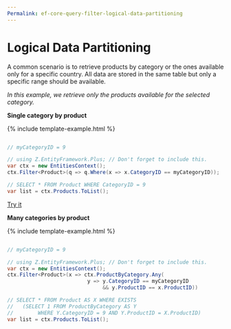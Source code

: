 ```yaml
---
Permalink: ef-core-query-filter-logical-data-partitioning
---
```


# Logical Data Partitioning

A common scenario is to retrieve products by category or the ones available only for a specific country. All data are stored in the same table but only a specific range should be available.

*In this example, we retrieve only the products available for the selected category.*

**Single category by product**

{% include template-example.html %} 
```csharp

// myCategoryID = 9

// using Z.EntityFramework.Plus; // Don't forget to include this.
var ctx = new EntitiesContext();
ctx.Filter<Product>(q => q.Where(x => x.CategoryID == myCategoryID));

// SELECT * FROM Product WHERE CategoryID = 9
var list = ctx.Products.ToList();

```

[Try it](https://dotnetfiddle.net/FALmEw)

**Many categories by product**

{% include template-example.html %} 
```csharp

// myCategoryID = 9

// using Z.EntityFramework.Plus; // Don't forget to include this.
var ctx = new EntitiesContext();
ctx.Filter<Product>(x => ctx.ProductByCategory.Any(
                          y => y.CategoryID == myCategoryID 
                               && y.ProductID == x.ProductID))

// SELECT * FROM Product AS X WHERE EXISTS
//   (SELECT 1 FROM ProductByCategory AS Y 
//        WHERE Y.CategoryID = 9 AND Y.ProductID = X.ProductID)
var list = ctx.Products.ToList();

```
